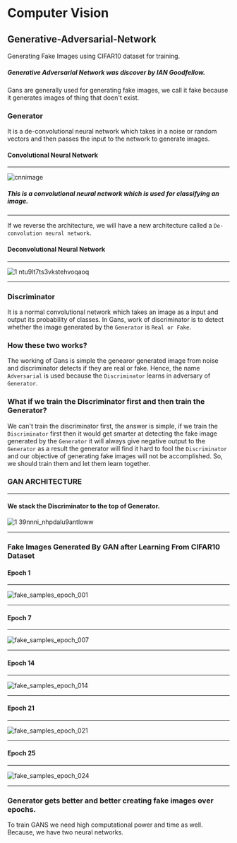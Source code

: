 # Computer Vision

## Generative-Adversarial-Network
Generating Fake Images using CIFAR10 dataset for training.

##### Generative Adversarial Network was discover by IAN Goodfellow.

Gans are generally used for generating fake images, we call it fake because it generates images of thing that doen't exist.

### Generator
It is a de-convolutional neural network which takes in a noise or random vectors and then passes the input to the network to generate
images.

#### Convolutional Neural Network
___
![cnnimage](https://user-images.githubusercontent.com/35776307/43454748-9c3db2fa-94db-11e8-8d5c-37bedeb290f9.png)
##### This is a convolutional neural network which is used for classifying an image.
___

If we reverse the architecture, we will have a new architecture called a `De-convolution neural network`.

#### Deconvolutional Neural Network
___
![1 ntu9lt7ts3vkstehvoqaoq](https://user-images.githubusercontent.com/35776307/43455195-bdbd1320-94dc-11e8-9453-963aed6ce67f.png)
___

### Discriminator
It is a normal convolutional network which takes an image as a input and output its probability of classes. In Gans, work of 
discriminator is to detect whether the image generated by the `Generator` is `Real or Fake`.


### How these two works?
The working of Gans is simple the genearor generated image from noise and discriminator detects if they are real or fake.
Hence, the name `Adversarial` is used because the `Discriminator` learns in adversary of `Generator`.

### What if we train the Discriminator first and then train the Generator?
We can't train the discriminator first, the answer is simple, if we train the `Discriminator` first then it would get smarter at
detecting the fake image generated by the `Generator` it will always give negative output to the `Generator` as a result the generator
will find it hard to fool the `Discriminator` and our objective of generating fake images will not be accomplished. 
So, we should train them and let them learn together.

### GAN ARCHITECTURE
___
#### We stack the Discriminator to the top of Generator.
![1 39nnni_nhpdalu9antloww](https://user-images.githubusercontent.com/35776307/43455932-1bd054fc-94df-11e8-92fe-94ccd182587b.png)

___

### Fake Images Generated By GAN after Learning From CIFAR10 Dataset

#### Epoch 1
___
![fake_samples_epoch_001](https://user-images.githubusercontent.com/35776307/43455991-6846977e-94df-11e8-9ec7-47f52b38959b.png)
___

#### Epoch 7
___
![fake_samples_epoch_007](https://user-images.githubusercontent.com/35776307/43456017-80727c28-94df-11e8-973a-519d2de96ddb.png)
___

#### Epoch 14
___
![fake_samples_epoch_014](https://user-images.githubusercontent.com/35776307/43456047-9930f03c-94df-11e8-95bc-bfd66952d9de.png)
___

#### Epoch 21
___
![fake_samples_epoch_021](https://user-images.githubusercontent.com/35776307/43456067-aa0bdebc-94df-11e8-8ba6-bd80b6cc3bbb.png)
___

#### Epoch 25
___
![fake_samples_epoch_024](https://user-images.githubusercontent.com/35776307/43456082-ba8bd242-94df-11e8-9a82-bcb2b29c6b81.png)
___

### Generator gets better and better creating fake images over epochs.
To train GANS we need high computational power and time as well. Because, we have two neural networks.




